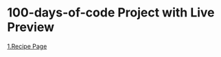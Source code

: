 # 100-days-of-code Project with Live Preview
<p1><a href="https://timely-bubblegum-9c2489.netlify.app/">1.Recipe Page</a></p1>
